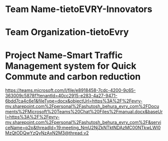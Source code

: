 # Team Name-tietoEVRY-Innovators
# Team Organization-tietoEvry 
# Project Name-Smart Traffic Management system for Quick Commute and carbon reduction

https://teams.microsoft.com/l/file/e8918458-7cdc-4200-9c65-363009c5878f?tenantId=40cc2915-e283-4a27-9471-6bdd7ca4c6e1&fileType=docx&objectUrl=https%3A%2F%2Fevry-my.sharepoint.com%2Fpersonal%2Fashutosh_behura_evry_com%2FDocuments%2FMicrosoft%20Teams%20Chat%20Files%2Fmanual.docx&baseUrl=https%3A%2F%2Fevry-my.sharepoint.com%2Fpersonal%2Fashutosh_behura_evry_com%2F&serviceName=p2p&threadId=19:meeting_NmU2NjZkNTktNDAzMC00NTkwLWI0MzQtODQwYzQyNzAxN2M3@thread.v2
